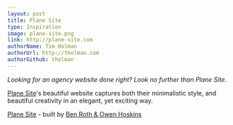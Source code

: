 ```yaml
---
layout: post
title: Plane Site
type: Inspiration
image: plane-site.png
link: http://plane-site.com
authorName: Tim Holman
authorUrl: http://tholman.com
authorGithub: tholman
---
```


_Looking for an agency website done right? Look no further than Plane Site._

[Plane Site](http://plane-site.com)'s beautiful website captures both their minimalistic style, and beautiful creativity in an elegant, yet exciting way.

[Plane Site](http://plane-site.com) - built by [Ben Roth & Owen Hoskins](http://www.owenhoskins.com)
